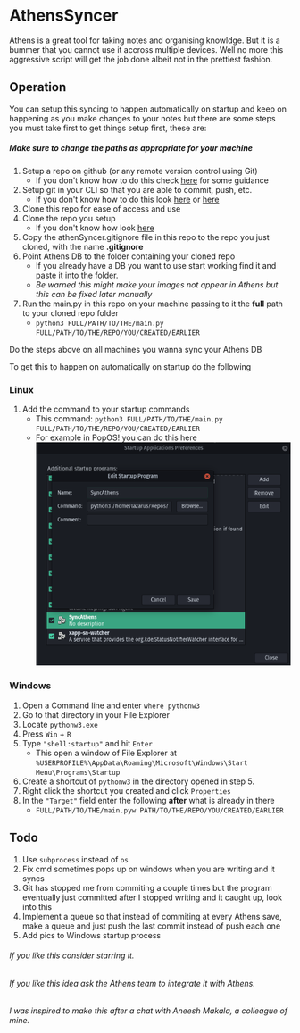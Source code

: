 # AthensSyncer
Athens is a great tool for taking notes and organising knowldge. But it is a bummer that you cannot use it accross multiple devices. Well no more this aggressive script will get the job done albeit not in the prettiest fashion.

## Operation
You can setup this syncing to happen automatically on startup and keep on happening as you make changes to your notes but there are some steps you must take first to get things setup first, these are:

##### Make sure to change the paths as appropriate for your machine

1. Setup a repo on github (or any remote version control using Git)
   * If you don't know how to do this check [here](https://docs.github.com/en/get-started/quickstart/create-a-repo) for some guidance
1. Setup git in your CLI so that you are able to commit, push, etc. 
   * If you don't know how to do this look [here](https://docs.github.com/en/get-started/quickstart/set-up-git) or [here](https://docs.gitlab.com/ee/gitlab-basics/start-using-git.html)
1. Clone this repo for ease of access and use
1. Clone the repo you setup 
   * If you don't know how look [here](https://docs.github.com/en/repositories/creating-and-managing-repositories/cloning-a-repository#cloning-a-repository)
1. Copy the athenSyncer.gitignore file in this repo to the repo you just cloned, with the name **.gitignore**
1. Point Athens DB to the folder containing your cloned repo
   * If you already have a DB you want to use start working find it and paste it into the folder. 
   * *Be warned this might make your images not appear in Athens but this can be fixed later manually*
1. Run the main.py in this repo on your machine passing to it the **full** path to your cloned repo folder
    * `python3 FULL/PATH/TO/THE/main.py FULL/PATH/TO/THE/REPO/YOU/CREATED/EARLIER`

Do the steps above on all machines you wanna sync your Athens DB

To get this to happen on automatically on startup do the following
### Linux
1. Add the command to your startup commands 
    * This command: `python3 FULL/PATH/TO/THE/main.py FULL/PATH/TO/THE/REPO/YOU/CREATED/EARLIER`
    * For example in PopOS! you can do this here 
    ![Linux Image](LinuxScreenshot.png)

### Windows
1. Open a Command line and enter `where pythonw3`
1. Go to that directory in your File Explorer
1. Locate `pythonw3.exe`
1. Press `Win` + `R`
1. Type `"shell:startup"` and hit `Enter`
   * This open a window of File Explorer at `%USERPROFILE%\AppData\Roaming\Microsoft\Windows\Start Menu\Programs\Startup`
1. Create a shortcut of `pythonw3` in the directory opened in step 5.
1. Right click the shortcut you created and click `Properties`
1. In the `"Target"` field enter the following **after** what is already in there
    * `FULL/PATH/TO/THE/main.pyw PATH/TO/THE/REPO/YOU/CREATED/EARLIER`



## Todo
1. Use `subprocess` instead of `os`
1. Fix cmd sometimes pops up on windows when you are writing and it syncs
1. Git has stopped me from commiting a couple times but the program eventually just committed after I stopped writing and it caught up, look into this
1. Implement a queue so that instead of commiting at every Athens save, make a queue and just push the last commit instead of push each one
1. Add pics to Windows startup process


###### If you like this consider starring it.
###### If you like this idea ask the Athens team to integrate it with Athens.
###### I was inspired to make this after a chat with Aneesh Makala, a colleague of mine.